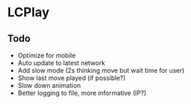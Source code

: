 # LCPlay

## Todo

- Optimize for mobile
- Auto update to latest network
- Add slow mode (2s thinking move but wait time for user)
- Show last move played (if possible?)
- Slow down animation
- Better logging to file, more informative (IP?)
